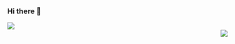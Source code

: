 ### Hi there 👋

<!--
**Colin-coder/Colin-coder** is a ✨ _special_ ✨ repository because its `README.md` (this file) appears on your GitHub profile.

Here are some ideas to get you started:

- 🔭 I’m currently working on ...
- 🌱 I’m currently learning ...
- 👯 I’m looking to collaborate on ...
- 🤔 I’m looking for help with ...
- 💬 Ask me about ...
- 📫 How to reach me: ...
- 😄 Pronouns: ...
- ⚡ Fun fact: ...

[![Top Langs](https://github-readme-stats.vercel.app/api/top-langs/?username=Colin-coder&layout=compact)](https://github.com/anuraghazra/github-readme-stats)
[![Anurag's GitHub stats](https://github-readme-stats.vercel.app/api?username=Colin-coder)](https://github.com/anuraghazra/github-readme-stats)
-->

<img align="left" src="https://github-readme-stats.vercel.app/api?username=Colin-coder" />\
<img align="right" src="https://github-readme-stats.vercel.app/api/top-langs/?username=Colin-coder&layout=compact" />
